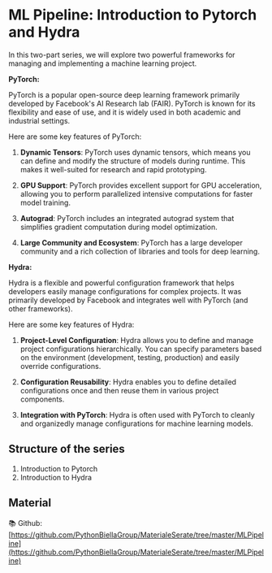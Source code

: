 # ML Pipeline: Introduction to Pytorch and Hydra

In this two-part series, we will explore two powerful frameworks for managing and implementing a machine learning project.

**PyTorch:**

PyTorch is a popular open-source deep learning framework primarily developed by Facebook's AI Research lab (FAIR). PyTorch is known for its flexibility and ease of use, and it is widely used in both academic and industrial settings.

Here are some key features of PyTorch:

1. **Dynamic Tensors**: PyTorch uses dynamic tensors, which means you can define and modify the structure of models during runtime. This makes it well-suited for research and rapid prototyping.

2. **GPU Support**: PyTorch provides excellent support for GPU acceleration, allowing you to perform parallelized intensive computations for faster model training.

3. **Autograd**: PyTorch includes an integrated autograd system that simplifies gradient computation during model optimization.

4. **Large Community and Ecosystem**: PyTorch has a large developer community and a rich collection of libraries and tools for deep learning.

**Hydra:**

Hydra is a flexible and powerful configuration framework that helps developers easily manage configurations for complex projects. It was primarily developed by Facebook and integrates well with PyTorch (and other frameworks).

Here are some key features of Hydra:

1. **Project-Level Configuration**: Hydra allows you to define and manage project configurations hierarchically. You can specify parameters based on the environment (development, testing, production) and easily override configurations.

2. **Configuration Reusability**: Hydra enables you to define detailed configurations once and then reuse them in various project components.

3. **Integration with PyTorch**: Hydra is often used with PyTorch to cleanly and organizedly manage configurations for machine learning models.

## Structure of the series

1. Introduction to Pytorch
2. Introduction to Hydra

## Material

📚 Github: [https://github.com/PythonBiellaGroup/MaterialeSerate/tree/master/MLPipeline](https://github.com/PythonBiellaGroup/MaterialeSerate/tree/master/MLPipeline)